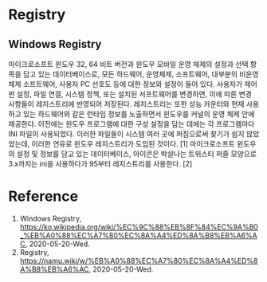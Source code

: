 # Registry
## Windows Registry
 마이크로소프트 윈도우 32, 64 비트 버전과 윈도우 모바일 운영 체제의 설정과 선택 항목을 담고 있는 데이터베이스로, 모든 하드웨어, 운영체제, 소프트웨어, 대부분의 비운영 체제 소프트웨어, 사용자 PC 선호도 등에 대한 정보와 설정이 들어 있다.  사용자가 제어판 설정, 파일 연결, 시스템 정책, 또는 설치된 서프트웨어를 변경하면, 이에 따른 변경 사항들이 레지스트리에 반영되어 저장된다. 레지스트리는 또한 성능 카운터와 현재 사용하고 있는 하드웨어와 같은 런타임 정보를 노출하면서 윈도우를 커널의 운영 체제 안에 제공한다.
 이전에는 윈도우 프로그램에 대한 구성 설정을 담는 데에는 각 프로그램마다 INI 파일이 사용되었다. 이러한 파일들이 시스템 여러 곳에 퍼짐으로써 찾기가 쉽지 않았었는데, 이러한 연유로 윈도우 레지스트리가 도입된 것이다. [1]
 마이크로소프트 윈도우의 설정 및 정보를 담고 있는 데이터베이스, 아이콘은 박살나는 트위스티 퍼즐 모양으로 3.x까지는 ini을 사용하다가 95부터 레지스트리를 사용한다. [2]


# Reference
1. Windows Registry, https://ko.wikipedia.org/wiki/%EC%9C%88%EB%8F%84%EC%9A%B0_%EB%A0%88%EC%A7%80%EC%8A%A4%ED%8A%B8%EB%A6%AC, 2020-05-20-Wed.
2. Registry, https://namu.wiki/w/%EB%A0%88%EC%A7%80%EC%8A%A4%ED%8A%B8%EB%A6%AC, 2020-05-20-Wed.
